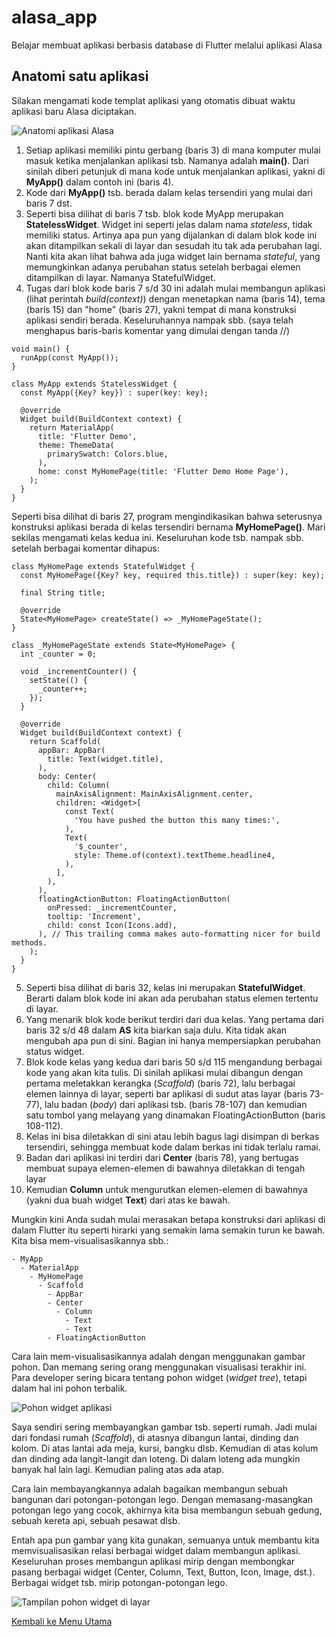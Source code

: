 # alasa_app

Belajar membuat aplikasi berbasis database di Flutter melalui aplikasi Alasa


## Anatomi satu aplikasi

Silakan mengamati kode templat aplikasi yang otomatis dibuat waktu aplikasi baru Alasa diciptakan.

![Anatomi aplikasi Alasa](./anatomi1.png?raw=true)

1. Setiap aplikasi memiliki pintu gerbang (baris 3) di mana komputer mulai masuk ketika menjalankan aplikasi tsb. Namanya adalah **main()**. Dari sinilah diberi petunjuk di mana kode untuk menjalankan aplikasi, yakni di **MyApp()** dalam contoh ini (baris 4).
2. Kode dari **MyApp()** tsb. berada dalam kelas tersendiri yang mulai dari baris 7 dst.
3. Seperti bisa dilihat di baris 7 tsb. blok kode MyApp merupakan **StatelessWidget**. Widget ini seperti jelas dalam nama _stateless_, tidak memiliki status. Artinya apa pun yang dijalankan di dalam blok kode ini akan ditampilkan sekali di layar dan sesudah itu tak ada perubahan lagi. Nanti kita akan lihat bahwa ada juga widget lain bernama _stateful_, yang memungkinkan adanya perubahan status setelah berbagai elemen ditampilkan di layar. Namanya StatefulWidget.
4. Tugas dari blok kode baris 7 s/d 30 ini adalah mulai membangun aplikasi (lihat perintah _build(context)_) dengan menetapkan nama (baris 14), tema (baris 15) dan "home" (baris 27), yakni tempat di mana konstruksi aplikasi sendiri berada. Keseluruhannya nampak sbb. (saya telah menghapus baris-baris komentar yang dimulai dengan tanda //)

```
void main() {
  runApp(const MyApp());
}

class MyApp extends StatelessWidget {
  const MyApp({Key? key}) : super(key: key);

  @override
  Widget build(BuildContext context) {
    return MaterialApp(
      title: 'Flutter Demo',
      theme: ThemeData(
        primarySwatch: Colors.blue,
      ),
      home: const MyHomePage(title: 'Flutter Demo Home Page'),
    );
  }
}
```

Seperti bisa dilihat di baris 27, program mengindikasikan bahwa seterusnya konstruksi aplikasi berada di kelas tersendiri bernama **MyHomePage()**. Mari sekilas mengamati kelas kedua ini. Keseluruhan kode tsb. nampak sbb. setelah berbagai komentar dihapus:

```
class MyHomePage extends StatefulWidget {
  const MyHomePage({Key? key, required this.title}) : super(key: key);

  final String title;

  @override
  State<MyHomePage> createState() => _MyHomePageState();
}

class _MyHomePageState extends State<MyHomePage> {
  int _counter = 0;

  void _incrementCounter() {
    setState(() {
      _counter++;
    });
  }

  @override
  Widget build(BuildContext context) {
    return Scaffold(
      appBar: AppBar(
        title: Text(widget.title),
      ),
      body: Center(
        child: Column(
          mainAxisAlignment: MainAxisAlignment.center,
          children: <Widget>[
            const Text(
              'You have pushed the button this many times:',
            ),
            Text(
              '$_counter',
              style: Theme.of(context).textTheme.headline4,
            ),
          ],
        ),
      ),
      floatingActionButton: FloatingActionButton(
        onPressed: _incrementCounter,
        tooltip: 'Increment',
        child: const Icon(Icons.add),
      ), // This trailing comma makes auto-formatting nicer for build methods.
    );
  }
}
```

5. Seperti bisa dilihat di baris 32, kelas ini merupakan **StatefulWidget**. Berarti dalam blok kode ini akan ada perubahan status elemen tertentu di layar.
6. Yang menarik blok kode berikut terdiri dari dua kelas. Yang pertama dari baris 32 s/d 48 dalam **AS** kita biarkan saja dulu. Kita tidak akan mengubah apa pun di sini. Bagian ini hanya mempersiapkan perubahan status widget.
7. Blok kode kelas yang kedua dari baris 50 s/d 115 mengandung berbagai kode yang akan kita tulis. Di sinilah aplikasi mulai dibangun dengan pertama meletakkan kerangka (_Scaffold_) (baris 72), lalu berbagai elemen lainnya di layar, seperti bar aplikasi di sudut atas layar (baris 73-77), lalu badan (_body_) dari aplikasi tsb. (baris 78-107) dan kemudian satu tombol yang melayang yang dinamakan FloatingActionButton (baris 108-112).
8. Kelas ini bisa diletakkan di sini atau lebih bagus lagi disimpan di berkas tersendiri, sehingga membuat kode dalam berkas ini tidak terlalu ramai.
9. Badan dari aplikasi ini terdiri dari **Center** (baris 78), yang bertugas membuat supaya elemen-elemen di bawahnya diletakkan di tengah layar
10. Kemudian **Column** untuk mengurutkan elemen-elemen di bawahnya (yakni dua buah widget **Text**) dari atas ke bawah.

Mungkin kini Anda sudah mulai merasakan betapa konstruksi dari aplikasi di dalam Flutter itu seperti hirarki yang semakin lama semakin turun ke bawah. Kita bisa mem-visualisasikannya sbb.:
```
- MyApp
  - MaterialApp
    - MyHomePage
      - Scaffold
        - AppBar
        - Center
          - Column
            - Text
            - Text
        - FloatingActionButton
```

Cara lain mem-visualisasikannya adalah dengan menggunakan gambar pohon. Dan memang sering orang menggunakan visualisasi terakhir ini. Para developer sering bicara tentang pohon widget (_widget tree_), tetapi dalam hal ini pohon terbalik.

![Pohon widget aplikasi](./pohon.jpg?raw=true)

Saya sendiri sering membayangkan gambar tsb. seperti rumah. Jadi mulai dari fondasi rumah (_Scaffold_), di atasnya dibangun lantai, dinding dan kolom. Di atas lantai ada meja, kursi, bangku dlsb. Kemudian di atas kolum dan dinding ada langit-langit dan loteng. Di dalam loteng ada mungkin banyak hal lain lagi. Kemudian paling atas ada atap.

Cara lain membayangkannya adalah bagaikan membangun sebuah bangunan dari potongan-potongan lego. Dengan memasang-masangkan potongan lego yang cocok, akhirnya kita bisa membangun sebuah gedung, sebuah kereta api, sebuah pesawat dlsb.

Entah apa pun gambar yang kita gunakan, semuanya untuk membantu kita memvisualisasikan relasi berbagai widget dalam membangun aplikasi. Keseluruhan proses membangun aplikasi mirip dengan membongkar pasang berbagai widget (Center, Column, Text, Button, Icon, Image, dst.). Berbagai widget tsb. mirip potongan-potongan lego.

![Tampilan pohon widget di layar](./pohon_screen.jpg?raw=true)


[Kembali ke Menu Utama](./README.md)

